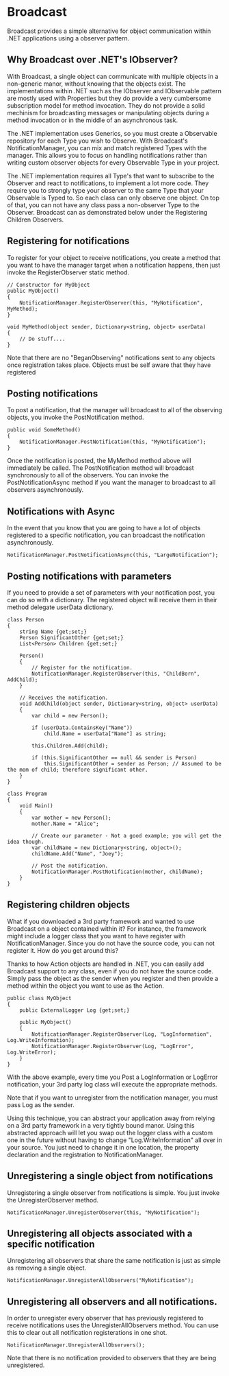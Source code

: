 Broadcast
=========

Broadcast provides a simple alternative for object communication within .NET applications using a observer pattern.

Why Broadcast over .NET's IObserver?
------------------------------

With Broadcast, a single object can communicate with multiple objects in a non-generic manor, without knowing that the objects exist. The  implementations within .NET such as the IObserver and IObservable pattern are mostly used with Properties but they do provide a very cumbersome subscription model for method invocation. They do not provide a solid mechinism for broadcasting messages or manipulating objects during a method invocation or in the middle of an asynchronous task. 

The .NET implementation uses Generics, so you must create a Observable repository for each Type you wish to Observe. With Broadcast's NotificationManager, you can mix and match registered Types with the manager. This allows you to focus on handling notifications rather than writing custom observer objects for every Observable Type in your project.

The .NET implementation requires all Type's that want to subscribe to the Observer and react to notifications, to implement a lot more code. They require you to strongly type your observer to the same Type that your Observable is Typed to. So each class can only observe one object. On top of that, you can not have any class pass a non-observer Type to the Observer. Broadcast can as demonstrated below under the Registering Children Observers.

Registering for notifications
-----------------------------

To register for your object to receive notifications, you create a method that you want to have the manager target when a notification happens, then just invoke the RegisterObserver static method.

```
// Constructor for MyObject
public MyObject()
{
    NotificationManager.RegisterObserver(this, "MyNotification", MyMethod);
}

void MyMethod(object sender, Dictionary<string, object> userData)
{
    // Do stuff....
}
```

Note that there are no "BeganObserving" notifications sent to any objects once registration takes place. Objects must be self aware that they have registered

Posting notifications
---------------------

To post a notification, that the manager will broadcast to all of the observing objects, you invoke the PostNotification method.

```
public void SomeMethod()
{
    NotificationManager.PostNotification(this, "MyNotification");
}
```

Once the notification is posted, the MyMethod method above will immediately be called. The PostNotification method will broadcast synchronously to all of the observers. You can invoke the PostNotificationAsync method if you want the manager to broadcast to all observers asynchronously.

Notifications with Async
------------------------

In the event that you know that you are going to have a lot of objects registered to a specific notification, you can broadcast the notification asynchronously.

```
NotificationManager.PostNotificationAsync(this, "LargeNotification");
```

Posting notifications with parameters
-------------------------------------

If you need to provide a set of parameters with your notification post, you can do so with a dictionary. The registered object will receive them in their method delegate userData dictionary.

```
class Person
{
    string Name {get;set;}
    Person SignificantOther {get;set;}
    List<Person> Children {get;set;}
    
    Person()
    {
        // Register for the notification.
        NotificationManager.RegisterObserver(this, "ChildBorn", AddChild);
    }
    
    // Receives the notification.
    void AddChild(object sender, Dictionary<string, object> userData)
    {
        var child = new Person();
        
        if (userData.ContainsKey("Name"))
            child.Name = userData["Name"] as string;
            
        this.Children.Add(child);
        
        if (this.SignificantOther == null && sender is Person)
            this.SignificantOther = sender as Person; // Assumed to be the mom of child; therefore significant other.
    }
}

class Program
{
    void Main()
    {
        var mother = new Person();
        mother.Name = "Alice";
        
        // Create our parameter - Not a good example; you will get the idea though.
        var childName = new Dictionary<string, object>();
        childName.Add("Name", "Joey");
        
        // Post the notification.
        NotificationManager.PostNotification(mother, childName);
    }
}
```

Registering children objects
----------------------------

What if you downloaded a 3rd party framework and wanted to use Broadcast on a object contained within it? For instance, the framework might include a logger class that you want to have register with NotificationManager. Since you do not have the source code, you can not register it. How do you get around this?

Thanks to how Action objects are handled in .NET, you can easily add Broadcast support to any class, even if you do not have the source code. Simply pass the object as the sender when you register and then provide a method within the object you want to use as the Action.

```
public class MyObject
{
    public ExternalLogger Log {get;set;}
    
    public MyObject()
    {
        NotificationManager.RegisterObserver(Log, "LogInformation", Log.WriteInformation);
        NotificationManager.RegisterObserver(Log, "LogError", Log.WriteError);
    }
}
```

With the above example, every time you Post a LogInformation or LogError notification, your 3rd party log class will execute the appropriate methods.

Note that if you want to unregister from the notification manager, you must pass Log as the sender.

Using this technique, you can abstract your application away from relying on a 3rd party framework in a very tightly bound manor. Using this abstracted approach will let you swap out the logger class with a custom one in the future without having to change "Log.WriteInformation" all over in your source. You just need to change it in one location, the property declaration and the registration to NotificationManager.

Unregistering a single object from notifications
------------------------------------------------

Unregistering a single observer from notifications is simple. You just invoke the UnregisterObserver method.

```
NotificationManager.UnregisterObserver(this, "MyNotification");
```

Unregistering all objects associated with a specific notification
-----------------------------------------------------------------

Unregistering all observers that share the same notification is just as simple as removing a single object.

```
NotificationManager.UnregisterAllObservers("MyNotification");
```

Unregistering all observers and all notifications.
--------------------------------------------------

In order to unregister every observer that has previously registered to receive notifications uses the UnregisterAllObservers method. You can use this to clear out all notification registerations in one shot.

```
NotificationManager.UnregisterAllObservers();
```

Note that there is no notification provided to observers that they are being unregistered. 
